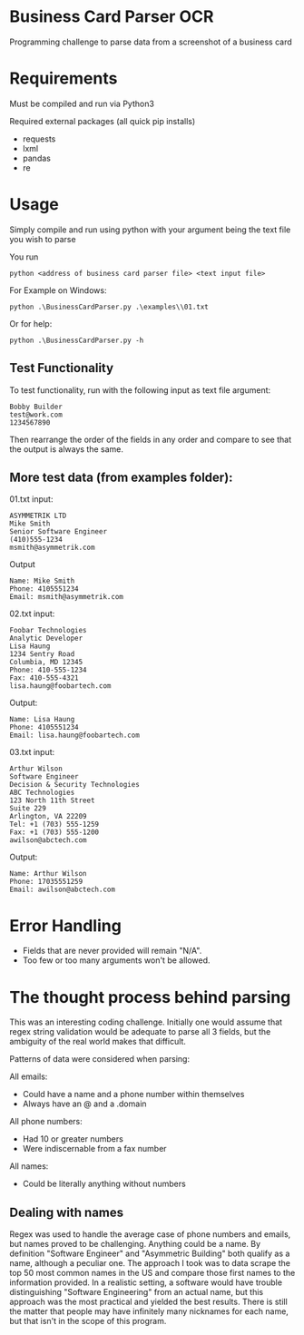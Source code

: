 # Business Card Parser OCR
Programming challenge to parse data from a screenshot of a business card

# Requirements
Must be compiled and run via Python3

Required external packages (all quick pip installs)
* requests
* lxml
* pandas
* re

# Usage
Simply compile and run using python with your argument being the text file you wish to parse

You run 
    
    python <address of business card parser file> <text input file>

For Example on Windows: 
    
    python .\BusinessCardParser.py .\examples\\01.txt 

Or for help:

    python .\BusinessCardParser.py -h
## Test Functionality
To test functionality, run with the following input as text file argument:

    Bobby Builder
    test@work.com
    1234567890

Then rearrange the order of the fields in any order and compare to see that the output is always the same.

## More test data (from examples folder):

01.txt input:

    ASYMMETRIK LTD
    Mike Smith
    Senior Software Engineer
    (410)555-1234
    msmith@asymmetrik.com

Output

    Name: Mike Smith
    Phone: 4105551234
    Email: msmith@asymmetrik.com


02.txt input: 

    Foobar Technologies
    Analytic Developer
    Lisa Haung
    1234 Sentry Road
    Columbia, MD 12345
    Phone: 410-555-1234
    Fax: 410-555-4321
    lisa.haung@foobartech.com

Output: 

    Name: Lisa Haung
    Phone: 4105551234
    Email: lisa.haung@foobartech.com

03.txt input:

    Arthur Wilson
    Software Engineer
    Decision & Security Technologies
    ABC Technologies
    123 North 11th Street
    Suite 229
    Arlington, VA 22209
    Tel: +1 (703) 555-1259
    Fax: +1 (703) 555-1200
    awilson@abctech.com

Output:

    Name: Arthur Wilson
    Phone: 17035551259
    Email: awilson@abctech.com



# Error Handling
* Fields that are never provided will remain "N/A". 
* Too few or too many arguments won't be allowed.

# The thought process behind parsing
This was an interesting coding challenge. Initially one would assume that regex string validation would be adequate to parse all 3 fields, but the ambiguity of the real world makes that difficult. 

Patterns of data were considered when parsing:

All emails:
* Could have a name and a phone number within themselves
* Always have an @ and a .domain

All phone numbers:
* Had 10 or greater numbers
* Were indiscernable from a fax number

All names:
* Could be literally anything without numbers

## Dealing with names
Regex was used to handle the average case of phone numbers and emails, but names proved to be challenging. Anything could be a name. By definition "Software Engineer" and "Asymmetric Building" both qualify as a name, although a peculiar one. The approach I took was to data scrape the top 50 most common names in the US and compare those first names to the information provided. In a realistic setting, a software would have trouble distinguishing "Software Engineering" from an actual name, but this approach was the most practical and yielded the best results. There is still the matter that people may have infinitely many nicknames for each name, but that isn't in the scope of this program.
